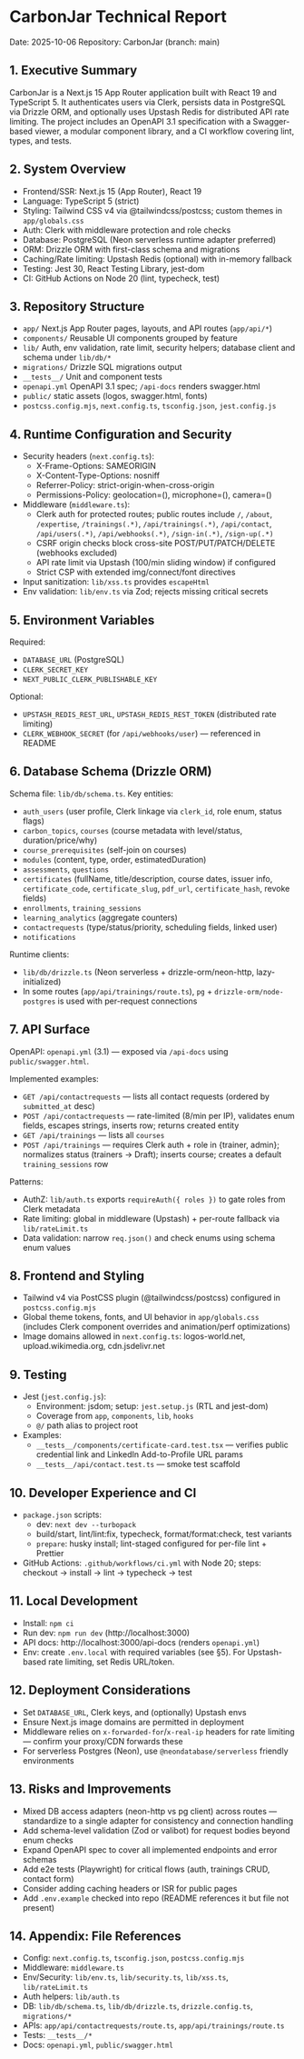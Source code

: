 # CarbonJar Technical Report

Date: 2025-10-06
Repository: CarbonJar (branch: main)

## 1. Executive Summary

CarbonJar is a Next.js 15 App Router application built with React 19 and TypeScript 5. It authenticates users via Clerk, persists data in PostgreSQL via Drizzle ORM, and optionally uses Upstash Redis for distributed API rate limiting. The project includes an OpenAPI 3.1 specification with a Swagger-based viewer, a modular component library, and a CI workflow covering lint, types, and tests.

## 2. System Overview

- Frontend/SSR: Next.js 15 (App Router), React 19
- Language: TypeScript 5 (strict)
- Styling: Tailwind CSS v4 via @tailwindcss/postcss; custom themes in `app/globals.css`
- Auth: Clerk with middleware protection and role checks
- Database: PostgreSQL (Neon serverless runtime adapter preferred)
- ORM: Drizzle ORM with first-class schema and migrations
- Caching/Rate limiting: Upstash Redis (optional) with in-memory fallback
- Testing: Jest 30, React Testing Library, jest-dom
- CI: GitHub Actions on Node 20 (lint, typecheck, test)

## 3. Repository Structure

- `app/` Next.js App Router pages, layouts, and API routes (`app/api/*`)
- `components/` Reusable UI components grouped by feature
- `lib/` Auth, env validation, rate limit, security helpers; database client and schema under `lib/db/*`
- `migrations/` Drizzle SQL migrations output
- `__tests__/` Unit and component tests
- `openapi.yml` OpenAPI 3.1 spec; `/api-docs` renders swagger.html
- `public/` static assets (logos, swagger.html, fonts)
- `postcss.config.mjs`, `next.config.ts`, `tsconfig.json`, `jest.config.js`

## 4. Runtime Configuration and Security

- Security headers (`next.config.ts`):
  - X-Frame-Options: SAMEORIGIN
  - X-Content-Type-Options: nosniff
  - Referrer-Policy: strict-origin-when-cross-origin
  - Permissions-Policy: geolocation=(), microphone=(), camera=()
- Middleware (`middleware.ts`):
  - Clerk auth for protected routes; public routes include `/`, `/about`, `/expertise`, `/trainings(.*)`, `/api/trainings(.*)`, `/api/contact`, `/api/users(.*)`, `/api/webhooks(.*)`, `/sign-in(.*)`, `/sign-up(.*)`
  - CSRF origin checks block cross-site POST/PUT/PATCH/DELETE (webhooks excluded)
  - API rate limit via Upstash (100/min sliding window) if configured
  - Strict CSP with extended img/connect/font directives
- Input sanitization: `lib/xss.ts` provides `escapeHtml`
- Env validation: `lib/env.ts` via Zod; rejects missing critical secrets

## 5. Environment Variables

Required:

- `DATABASE_URL` (PostgreSQL)
- `CLERK_SECRET_KEY`
- `NEXT_PUBLIC_CLERK_PUBLISHABLE_KEY`

Optional:

- `UPSTASH_REDIS_REST_URL`, `UPSTASH_REDIS_REST_TOKEN` (distributed rate limiting)
- `CLERK_WEBHOOK_SECRET` (for `/api/webhooks/user`) — referenced in README

## 6. Database Schema (Drizzle ORM)

Schema file: `lib/db/schema.ts`. Key entities:

- `auth_users` (user profile, Clerk linkage via `clerk_id`, role enum, status flags)
- `carbon_topics`, `courses` (course metadata with level/status, duration/price/why)
- `course_prerequisites` (self-join on courses)
- `modules` (content, type, order, estimatedDuration)
- `assessments`, `questions`
- `certificates` (fullName, title/description, course dates, issuer info, `certificate_code`, `certificate_slug`, `pdf_url`, `certificate_hash`, revoke fields)
- `enrollments`, `training_sessions`
- `learning_analytics` (aggregate counters)
- `contactrequests` (type/status/priority, scheduling fields, linked user)
- `notifications`

Runtime clients:

- `lib/db/drizzle.ts` (Neon serverless + drizzle-orm/neon-http, lazy-initialized)
- In some routes (`app/api/trainings/route.ts`), `pg` + `drizzle-orm/node-postgres` is used with per-request connections

## 7. API Surface

OpenAPI: `openapi.yml` (3.1) — exposed via `/api-docs` using `public/swagger.html`.

Implemented examples:

- `GET /api/contactrequests` — lists all contact requests (ordered by `submitted_at` desc)
- `POST /api/contactrequests` — rate-limited (8/min per IP), validates enum fields, escapes strings, inserts row; returns created entity
- `GET /api/trainings` — lists all `courses`
- `POST /api/trainings` — requires Clerk auth + role in {trainer, admin}; normalizes status (trainers -> Draft); inserts course; creates a default `training_sessions` row

Patterns:

- AuthZ: `lib/auth.ts` exports `requireAuth({ roles })` to gate roles from Clerk metadata
- Rate limiting: global in middleware (Upstash) + per-route fallback via `lib/rateLimit.ts`
- Data validation: narrow `req.json()` and check enums using schema enum values

## 8. Frontend and Styling

- Tailwind v4 via PostCSS plugin (@tailwindcss/postcss) configured in `postcss.config.mjs`
- Global theme tokens, fonts, and UI behavior in `app/globals.css` (includes Clerk component overrides and animation/perf optimizations)
- Image domains allowed in `next.config.ts`: logos-world.net, upload.wikimedia.org, cdn.jsdelivr.net

## 9. Testing

- Jest (`jest.config.js`):
  - Environment: jsdom; setup: `jest.setup.js` (RTL and jest-dom)
  - Coverage from `app`, `components`, `lib`, `hooks`
  - `@/` path alias to project root
- Examples:
  - `__tests__/components/certificate-card.test.tsx` — verifies public credential link and LinkedIn Add-to-Profile URL params
  - `__tests__/api/contact.test.ts` — smoke test scaffold

## 10. Developer Experience and CI

- `package.json` scripts:
  - dev: `next dev --turbopack`
  - build/start, lint/lint:fix, typecheck, format/format:check, test variants
  - `prepare`: husky install; lint-staged configured for per-file lint + Prettier
- GitHub Actions: `.github/workflows/ci.yml` with Node 20; steps: checkout → install → lint → typecheck → test

## 11. Local Development

- Install: `npm ci`
- Run dev: `npm run dev` (http://localhost:3000)
- API docs: http://localhost:3000/api-docs (renders `openapi.yml`)
- Env: create `.env.local` with required variables (see §5). For Upstash-based rate limiting, set Redis URL/token.

## 12. Deployment Considerations

- Set `DATABASE_URL`, Clerk keys, and (optionally) Upstash envs
- Ensure Next.js image domains are permitted in deployment
- Middleware relies on `x-forwarded-for`/`x-real-ip` headers for rate limiting — confirm your proxy/CDN forwards these
- For serverless Postgres (Neon), use `@neondatabase/serverless` friendly environments

## 13. Risks and Improvements

- Mixed DB access adapters (neon-http vs pg client) across routes — standardize to a single adapter for consistency and connection handling
- Add schema-level validation (Zod or valibot) for request bodies beyond enum checks
- Expand OpenAPI spec to cover all implemented endpoints and error schemas
- Add e2e tests (Playwright) for critical flows (auth, trainings CRUD, contact form)
- Consider adding caching headers or ISR for public pages
- Add `.env.example` checked into repo (README references it but file not present)

## 14. Appendix: File References

- Config: `next.config.ts`, `tsconfig.json`, `postcss.config.mjs`
- Middleware: `middleware.ts`
- Env/Security: `lib/env.ts`, `lib/security.ts`, `lib/xss.ts`, `lib/rateLimit.ts`
- Auth helpers: `lib/auth.ts`
- DB: `lib/db/schema.ts`, `lib/db/drizzle.ts`, `drizzle.config.ts`, `migrations/*`
- APIs: `app/api/contactrequests/route.ts`, `app/api/trainings/route.ts`
- Tests: `__tests__/*`
- Docs: `openapi.yml`, `public/swagger.html`
